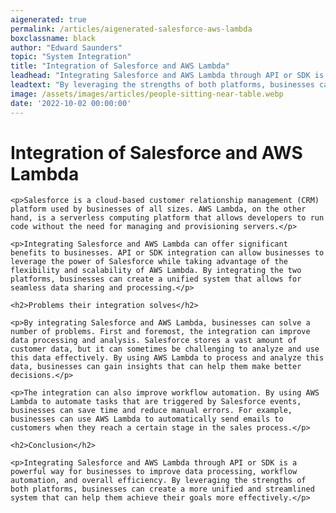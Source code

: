 ```yaml
---
aigenerated: true
permalink: /articles/aigenerated-salesforce-aws-lambda
boxclassname: black
author: "Edward Saunders"
topic: "System Integration"
title: "Integration of Salesforce and AWS Lambda"
leadhead: "Integrating Salesforce and AWS Lambda through API or SDK is a powerful way for businesses to improve data processing, workflow automation, and overall efficiency"
leadtext: "By leveraging the strengths of both platforms, businesses can create a more unified and streamlined system that can help them achieve their goals more effectively."
image: /assets/images/articles/people-sitting-near-table.webp
date: '2022-10-02 00:00:00'
---
```

<div class="arttext">    <h1>Integration of Salesforce and AWS Lambda</h1>

    <p>Salesforce is a cloud-based customer relationship management (CRM) platform used by businesses of all sizes. AWS Lambda, on the other hand, is a serverless computing platform that allows developers to run code without the need for managing and provisioning servers.</p>

    <p>Integrating Salesforce and AWS Lambda can offer significant benefits to businesses. API or SDK integration can allow businesses to leverage the power of Salesforce while taking advantage of the flexibility and scalability of AWS Lambda. By integrating the two platforms, businesses can create a unified system that allows for seamless data sharing and processing.</p>

    <h2>Problems their integration solves</h2>

    <p>By integrating Salesforce and AWS Lambda, businesses can solve a number of problems. First and foremost, the integration can improve data processing and analysis. Salesforce stores a vast amount of customer data, but it can sometimes be challenging to analyze and use this data effectively. By using AWS Lambda to process and analyze this data, businesses can gain insights that can help them make better decisions.</p>

    <p>The integration can also improve workflow automation. By using AWS Lambda to automate tasks that are triggered by Salesforce events, businesses can save time and reduce manual errors. For example, businesses can use AWS Lambda to automatically send emails to customers when they reach a certain stage in the sales process.</p>

    <h2>Conclusion</h2>

    <p>Integrating Salesforce and AWS Lambda through API or SDK is a powerful way for businesses to improve data processing, workflow automation, and overall efficiency. By leveraging the strengths of both platforms, businesses can create a more unified and streamlined system that can help them achieve their goals more effectively.</p>
</div>